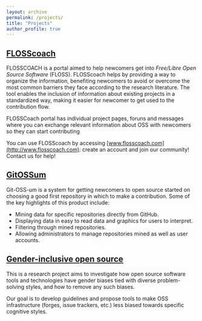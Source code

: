 ```yaml
---
layout: archive
permalink: /projects/
title: "Projects"
author_profile: true
---
```


## [FLOSScoach](www.gitlab.com/flosscoach/flosscoach)
FLOSSCOACH is a portal aimed to help newcomers get into *Free/Libre Open Source Software* (FLOSS). 
FLOSScoach helps by providing a way to organize the information, 
benefiting newcomers to avoid or overcome the most common barriers they face according to the research literature. 
The tool enables the inclusion of information
about existing projects in a standardized way, making it easier for newcomer to get used to the contribution flow.

FLOSSCoach portal has individual project pages, 
foruns and messages where you can exchange relevant information about OSS with newcomers so they can start contributing

You can use FLOSScoach by accessing [www.flosscoach.com](http://www.flosscoach.com): 
create an account and join our community! Contact us for help!


## [GitOSSum](www.github.com/NAU-OSL/gitOSSum)
Git-OSS-um is a  system for getting newcomers to open source started on choosing a
good first repository in which to make a contribution. Some of the key highlights of this
product include:

* Mining data for specific repositories directly from GitHub.
* Displaying data in easy to read data and graphics for users to interpret.
* Filtering through mined repositories.
* Allowing administrators to manage repositories mined as well as user accounts.

## [Gender-inclusive open source](http://gendermag.org/gm_OSS.html)

This is a research project aims to investigate how open source software tools and technologies have gender biases tied with diverse problem-solving styles, and how to remove any such biases.

Our goal is to develop guidelines and propose tools to make OSS infrastructure (forges, issue trackers, etc.) less biased towards specific cognitive styles. 
